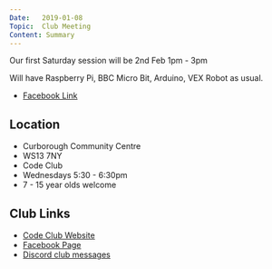 ```yaml
---
Date:   2019-01-08
Topic:  Club Meeting
Content: Summary
---
```



Our first Saturday session will be 2nd Feb 1pm - 3pm

Will have Raspberry Pi, BBC Micro Bit, Arduino, VEX Robot as usual.

* [Facebook Link](https://www.facebook.com/1481985248595237/posts/1862608717199553/)

## Location

* Curborough Community Centre
* WS13 7NY
* Code Club
* Wednesdays 5:30 - 6:30pm
* 7 - 15 year olds welcome

## Club Links

* [Code Club Website](https://lichfield-code-club.github.io/)
* [Facebook Page](https://www.facebook.com/LichfieldCoders)
* [Discord club messages](https://discord.gg/szz6xGK)
